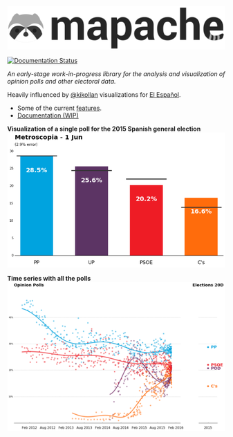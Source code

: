![mapache](doc/source/mapache.png)

[![Documentation Status](https://readthedocs.org/projects/mapache/badge/?version=latest)](http://mapache.readthedocs.io/en/latest/?badge=latest)

*An early-stage work-in-progress library for the analysis and visualization of opinion polls and other electoral data.*

Heavily influenced by [@kikollan](https://twitter.com/kikollan) visualizations for [El Español](http://www.elespanol.com/kiko_llaneras/).

* Some of the current [features](https://github.com/cesans/mapache/blob/master/examples/features.ipynb).
* [Documentation (WIP)](http://mapache.readthedocs.org)

__Visualization of a single poll for the 2015 Spanish general election__
![mapache](doc/source/one_poll_bars.png)

__Time series with all the polls__
![mapache](doc/source/time_series.png)
